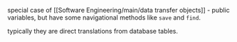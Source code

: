 special case of [[Software Engineering/main/data transfer objects]] - public variables, but have some navigational methods like `save` and `find`.

typically they are direct translations from database tables.